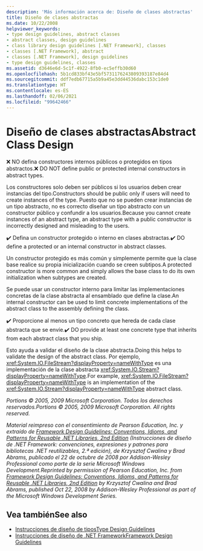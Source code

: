 ```yaml
---
description: 'Más información acerca de: Diseño de clases abstractas'
title: Diseño de clases abstractas
ms.date: 10/22/2008
helpviewer_keywords:
- type design guidelines, abstract classes
- abstract classes, design guidelines
- class library design guidelines [.NET Framework], classes
- classes [.NET Framework], abstract
- classes [.NET Framework], design guidelines
- type design guidelines, classes
ms.assetid: d3646e6d-5c1f-4922-8fb0-ec5effb30d60
ms.openlocfilehash: 5b1cd833bf43e5bf5731176243809393187e84d4
ms.sourcegitcommit: ddf7edb67715a5b9a45e3dd44536dabc153c1de0
ms.translationtype: HT
ms.contentlocale: es-ES
ms.lasthandoff: 02/06/2021
ms.locfileid: "99642466"
---
```

# <a name="abstract-class-design"></a><span data-ttu-id="bdeef-103">Diseño de clases abstractas</span><span class="sxs-lookup"><span data-stu-id="bdeef-103">Abstract Class Design</span></span>

<span data-ttu-id="bdeef-104">❌ NO defina constructores internos públicos o protegidos en tipos abstractos.</span><span class="sxs-lookup"><span data-stu-id="bdeef-104">❌ DO NOT define public or protected internal constructors in abstract types.</span></span>

 <span data-ttu-id="bdeef-105">Los constructores solo deben ser públicos si los usuarios deben crear instancias del tipo.</span><span class="sxs-lookup"><span data-stu-id="bdeef-105">Constructors should be public only if users will need to create instances of the type.</span></span> <span data-ttu-id="bdeef-106">Puesto que no se pueden crear instancias de un tipo abstracto, no es correcto diseñar un tipo abstracto con un constructor público y confundir a los usuarios.</span><span class="sxs-lookup"><span data-stu-id="bdeef-106">Because you cannot create instances of an abstract type, an abstract type with a public constructor is incorrectly designed and misleading to the users.</span></span>

 <span data-ttu-id="bdeef-107">✔️ Defina un constructor protegido o interno en clases abstractas.</span><span class="sxs-lookup"><span data-stu-id="bdeef-107">✔️ DO define a protected or an internal constructor in abstract classes.</span></span>

 <span data-ttu-id="bdeef-108">Un constructor protegido es más común y simplemente permite que la clase base realice su propia inicialización cuando se creen subtipos.</span><span class="sxs-lookup"><span data-stu-id="bdeef-108">A protected constructor is more common and simply allows the base class to do its own initialization when subtypes are created.</span></span>

 <span data-ttu-id="bdeef-109">Se puede usar un constructor interno para limitar las implementaciones concretas de la clase abstracta al ensamblado que define la clase.</span><span class="sxs-lookup"><span data-stu-id="bdeef-109">An internal constructor can be used to limit concrete implementations of the abstract class to the assembly defining the class.</span></span>

 <span data-ttu-id="bdeef-110">✔️ Proporcione al menos un tipo concreto que hereda de cada clase abstracta que se envíe.</span><span class="sxs-lookup"><span data-stu-id="bdeef-110">✔️ DO provide at least one concrete type that inherits from each abstract class that you ship.</span></span>

 <span data-ttu-id="bdeef-111">Esto ayuda a validar el diseño de la clase abstracta.</span><span class="sxs-lookup"><span data-stu-id="bdeef-111">Doing this helps to validate the design of the abstract class.</span></span> <span data-ttu-id="bdeef-112">Por ejemplo, <xref:System.IO.FileStream?displayProperty=nameWithType> es una implementación de la clase abstracta <xref:System.IO.Stream?displayProperty=nameWithType>.</span><span class="sxs-lookup"><span data-stu-id="bdeef-112">For example,  <xref:System.IO.FileStream?displayProperty=nameWithType> is an implementation of the <xref:System.IO.Stream?displayProperty=nameWithType> abstract class.</span></span>

 <span data-ttu-id="bdeef-113">*Portions © 2005, 2009 Microsoft Corporation. Todos los derechos reservados.*</span><span class="sxs-lookup"><span data-stu-id="bdeef-113">*Portions © 2005, 2009 Microsoft Corporation. All rights reserved.*</span></span>

 <span data-ttu-id="bdeef-114">*Material reimpreso con el consentimiento de Pearson Education, Inc. y extraído de [Framework Design Guidelines: Conventions, Idioms, and Patterns for Reusable .NET Libraries, 2nd Edition](https://www.informit.com/store/framework-design-guidelines-conventions-idioms-and-9780321545619) (Instrucciones de diseño de .NET Framework: convenciones, expresiones y patrones para bibliotecas .NET reutilizables, 2.ª edición), de Krzysztof Cwalina y Brad Abrams, publicado el 22 de octubre de 2008 por Addison-Wesley Professional como parte de la serie Microsoft Windows Development.*</span><span class="sxs-lookup"><span data-stu-id="bdeef-114">*Reprinted by permission of Pearson Education, Inc. from [Framework Design Guidelines: Conventions, Idioms, and Patterns for Reusable .NET Libraries, 2nd Edition](https://www.informit.com/store/framework-design-guidelines-conventions-idioms-and-9780321545619) by Krzysztof Cwalina and Brad Abrams, published Oct 22, 2008 by Addison-Wesley Professional as part of the Microsoft Windows Development Series.*</span></span>

## <a name="see-also"></a><span data-ttu-id="bdeef-115">Vea también</span><span class="sxs-lookup"><span data-stu-id="bdeef-115">See also</span></span>

- [<span data-ttu-id="bdeef-116">Instrucciones de diseño de tipos</span><span class="sxs-lookup"><span data-stu-id="bdeef-116">Type Design Guidelines</span></span>](type.md)
- [<span data-ttu-id="bdeef-117">Instrucciones de diseño de .NET Framework</span><span class="sxs-lookup"><span data-stu-id="bdeef-117">Framework Design Guidelines</span></span>](index.md)
